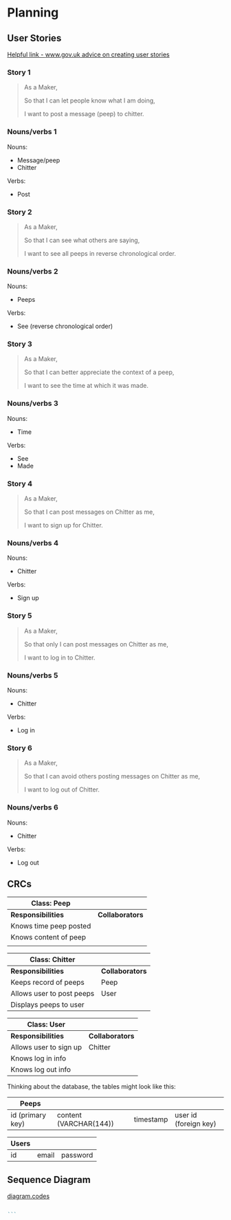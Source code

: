# Planning

## User Stories

[Helpful link - www.gov.uk advice on creating user stories](https://www.gov.uk/service-manual/agile-delivery/writing-user-stories)

### Story 1

> As a Maker,
>
> So that I can let people know what I am doing,
>
> I want to post a message (peep) to chitter.

### Nouns/verbs 1

Nouns:

* Message/peep
* Chitter

Verbs:

* Post

### Story 2

> As a Maker,
>
> So that I can see what others are saying,
>
> I want to see all peeps in reverse chronological order.

### Nouns/verbs 2

Nouns:

* Peeps

Verbs:

* See (reverse chronological order)

### Story 3

> As a Maker,
>
> So that I can better appreciate the context of a peep,
>
> I want to see the time at which it was made.

### Nouns/verbs 3

Nouns:

* Time

Verbs:

* See
* Made

### Story 4

> As a Maker,
>
> So that I can post messages on Chitter as me,
>
> I want to sign up for Chitter.

### Nouns/verbs 4

Nouns:

* Chitter

Verbs:

* Sign up

### Story 5

> As a Maker,
>
> So that only I can post messages on Chitter as me,
>
> I want to log in to Chitter.

### Nouns/verbs 5

Nouns:

* Chitter

Verbs:

* Log in

### Story 6

> As a Maker,
>
> So that I can avoid others posting messages on Chitter as me,
>
> I want to log out of Chitter.

### Nouns/verbs 6

Nouns:

* Chitter

Verbs:

* Log out

## CRCs

| Class: Peep |  |
| ------- | ---------- |
| __Responsibilities__ | __Collaborators__ |
| Knows time peep posted |  |
| Knows content of peep |  |
|  |  |

| Class: Chitter |  |
| ------- | ---------- |
| __Responsibilities__ | __Collaborators__ |
| Keeps record of peeps | Peep |
| Allows user to post peeps | User |
| Displays peeps to user |  |

| Class: User |  |
| ------- | ---------- |
| __Responsibilities__ | __Collaborators__ |
| Allows user to sign up | Chitter |
| Knows log in info |  |
| Knows log out info |  |

Thinking about the database, the tables might look like this:

| Peeps | | | |
| --- | --- | --- | --- |
| id (primary key) | content (VARCHAR(144)) | timestamp | user id (foreign key) |

| Users | | |
| --- | --- | --- | 
| id | email | password | 

## Sequence Diagram

[diagram.codes](https://playground.diagram.codes/d/sequence)

````ruby

```
